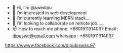 - 👋 Hi, I’m @swedipu
- 👀 I’m interested in web development
- 🌱 I’m currently learning MERN stack....
- 💞️ I’m looking to collaborate on remote job.....
- 📫 How to reach me phone: +8801911314037 Email : dipuswe@gmail.com whatsapp : +8801911314037

<!---
swedipu/swedipu is a ✨ special ✨ repository because its `README.md` (this file) appears on your GitHub profile.
You can click the Preview link to take a look at your changes.
--->
https://wwww.facebook.com/dipubiswas.97
